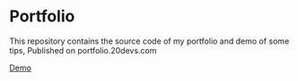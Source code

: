 # Portfolio
This repository contains the source code of my portfolio and demo of some tips, Published on portfolio.20devs.com

[Demo](https://portfolio.20devs.com/)
